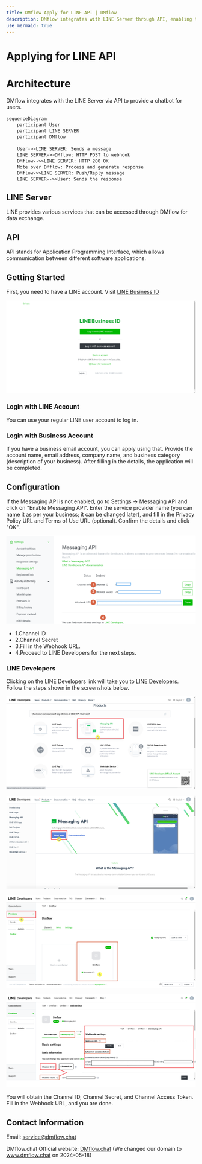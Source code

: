 ```yaml
---
title: DMflow Apply for LINE API | DMflow
description: DMflow integrates with LINE Server through API, enabling the use of chatbots for users.
use_mermaid: true
---
```


# Applying for LINE API

# Architecture
DMflow integrates with the LINE Server via API to provide a chatbot for users.

``` mermaid
sequenceDiagram
    participant User
    participant LINE SERVER
    participant DMflow

    User->>LINE SERVER: Sends a message
    LINE SERVER->>DMflow: HTTP POST to webhook
    DMflow-->>LINE SERVER: HTTP 200 OK
    Note over DMflow: Process and generate response
    DMflow->>LINE SERVER: Push/Reply message
    LINE SERVER-->>User: Sends the response
```

## LINE Server

LINE provides various services that can be accessed through DMflow for data exchange.

## API

API stands for Application Programming Interface, which allows communication between different software applications.

## Getting Started
First, you need to have a LINE account. Visit [LINE Business ID](https://account.line.biz/login)

![DMflow integrate with LINE](../../../../../../images/en/line-002.png "DMflow integrate with LINE")

### Login with LINE Account
You can use your regular LINE user account to log in.

### Login with Business Account
If you have a business email account, you can apply using that. Provide the account name, email address, company name, and business category (description of your business). After filling in the details, the application will be completed.

## Configuration

If the Messaging API is not enabled, go to Settings -> Messaging API and click on "Enable Messaging API". Enter the service provider name (you can name it as per your business; it can be changed later), and fill in the Privacy Policy URL and Terms of Use URL (optional). Confirm the details and click "OK".

![DMflow integrate with LINE](../../../../../../images/en/line-003.png "DMflow integrate with LINE")

- 1.Channel ID
- 2.Channel Secret
- 3.Fill in the Webhook URL.
- 4.Proceed to LINE Developers for the next steps.

### LINE Developers

Clicking on the LINE Developers link will take you to [LINE Developers](https://developers.line.biz/en/). Follow the steps shown in the screenshots below.

![DMflow integrate with LINE](../../../../../../images/en/line-004.png "DMflow integrate with LINE")

![DMflow integrate with LINE](../../../../../../images/en/line-005.png "DMflow integrate with LINE")

![DMflow integrate with LINE](../../../../../../images/en/line-006.png "DMflow integrate with LINE")

![DMflow integrate with LINE](../../../../../../images/en/line-007.png "DMflow integrate with LINE")

You will obtain the Channel ID, Channel Secret, and Channel Access Token. Fill in the Webhook URL, and you are done.

## Contact Information

Email: <service@dmflow.chat>

DMflow.chat Official website: [DMflow.chat](https://www.dmflow.chat/en/)
(We changed our domain to www.dmflow.chat on 2024-05-18)